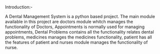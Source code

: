 Introduction:-

A Dental Management System is a python based project. The main module available in this project are doctors module whitch manages the functionality of Doctors, Appointments is normally used for managing appointments, Dental Problems contains all the functionality relates dental problems, medicines manages the medicines functionality, patient has all the features of patient and nurses module manages the functionality of nurse.

